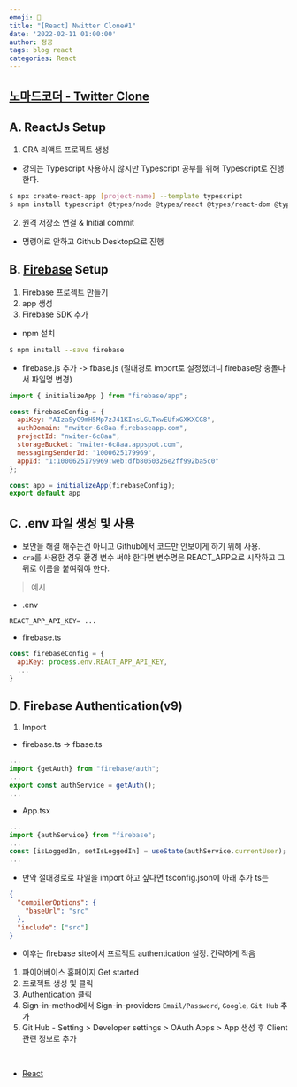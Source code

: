 ```yaml
---
emoji: 🧢
title: "[React] Nwitter Clone#1"
date: '2022-02-11 01:00:00'
author: 정굥
tags: blog react
categories: React
---
```


## [노마드코더 - Twitter Clone](https://nomadcoders.co/nwitter/lobby)

## A. ReactJs Setup
1. CRA 리액트 프로젝트 생성 
* 강의는 Typescript 사용하지 않지만 Typescript 공부를 위해 Typescript로 진행 한다.
```bash
$ npx create-react-app [project-name] --template typescript
$ npm install typescript @types/node @types/react @types/react-dom @types/jest
```
2. 원격 저장소 연결 & Initial commit
* 명령어로 안하고 Github Desktop으로 진행

## B. [Firebase](https://console.firebase.google.com/u/0/?hl=ko) Setup
1. Firebase 프로젝트 만들기
2. app 생성
3. Firebase SDK 추가  
* npm 설치
```bash
$ npm install --save firebase
```
* firebase.js 추가 -> fbase.js (절대경로 import로 설정했더니 firebase랑 충돌나서 파일명 변경)
```javascript
import { initializeApp } from "firebase/app";

const firebaseConfig = {
  apiKey: "AIzaSyC9mH5Mp7zJ41KInsLGLTxwEUfxGXKXCG8",
  authDomain: "nwiter-6c8aa.firebaseapp.com",
  projectId: "nwiter-6c8aa",
  storageBucket: "nwiter-6c8aa.appspot.com",
  messagingSenderId: "1000625179969",
  appId: "1:1000625179969:web:dfb8050326e2ff992ba5c0"
};

const app = initializeApp(firebaseConfig);
export default app
```

## C. .env 파일 생성 및 사용
* 보안을 해결 해주는건 아니고 Github에서 코드만 안보이게 하기 위해 사용.
*  `cra`를 사용한 경우 환경 변수 써야 한다면 변수명은 REACT_APP으로 시작하고 그 뒤로 이름을 붙여줘야 한다.
> 예시
* .env
```
REACT_APP_API_KEY= ...
```
* firebase.ts
```javascript
const firebaseConfig = {
  apiKey: process.env.REACT_APP_API_KEY,
  ...
}
```

## D. Firebase Authentication(v9)
1. Import
* firebase.ts -> fbase.ts 
```javascript
...
import {getAuth} from "firebase/auth";
...
export const authService = getAuth();
...
```
* App.tsx
```javascript
...
import {authService} from "firebase";
...
const [isLoggedIn, setIsLoggedIn] = useState(authService.currentUser);
...
```
* 만약 절대경로로 파일을 import 하고 싶다면 tsconfig.json에 아래 추가 ts는
```json
{
  "compilerOptions": {
    "baseUrl": "src"
  },
  "include": ["src"]
}
```
* 이후는 firebase site에서 프로젝트 authentication 설정. 간략하게 적음
1. 파이어베이스 홈페이지 Get started
2. 프로젝트 생성 및 클릭
3. Authentication 클릭
4. Sign-in-method에서 Sign-in-providers `Email/Password`, `Google`, `Git Hub` 추가
5. Git Hub - Setting > Developer settings > OAuth Apps > App 생성 후 Client관련 정보로 추가

<br/>

- [React](/posts/React)
  
```toc

```